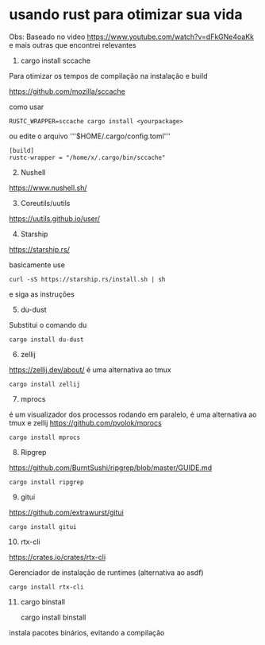 
# usando rust para otimizar sua vida

Obs: Baseado no video https://www.youtube.com/watch?v=dFkGNe4oaKk  e mais outras que encontrei relevantes


1) cargo install sccache

Para otimizar os tempos de compilação na instalação e build

https://github.com/mozilla/sccache

como usar

    RUSTC_WRAPPER=sccache cargo install <yourpackage>

ou edite o arquivo '''$HOME/.cargo/config.toml'''

    [build]
    rustc-wrapper = "/home/x/.cargo/bin/sccache"

2) Nushell 

https://www.nushell.sh/


3) Coreutils/uutils 

https://uutils.github.io/user/


4) Starship 

https://starship.rs/

basicamente use 

    curl -sS https://starship.rs/install.sh | sh 
 
e siga as instruções

5) du-dust

Substitui o comando du 

    cargo install du-dust

6) zellij 

https://zellij.dev/about/  é uma alternativa ao tmux

    cargo install zellij


7) mprocs 

é um visualizador dos processos rodando em paralelo, é uma alternativa ao tmux e zellij
https://github.com/pvolok/mprocs



    cargo install mprocs


8) Ripgrep 

https://github.com/BurntSushi/ripgrep/blob/master/GUIDE.md 

    cargo install ripgrep

9) gitui

https://github.com/extrawurst/gitui

    cargo install gitui



10) rtx-cli

https://crates.io/crates/rtx-cli

Gerenciador de instalação de runtimes (alternativa ao asdf)

    cargo install rtx-cli

11) cargo binstall

    cargo install binstall

instala pacotes binários, evitando a compilação

